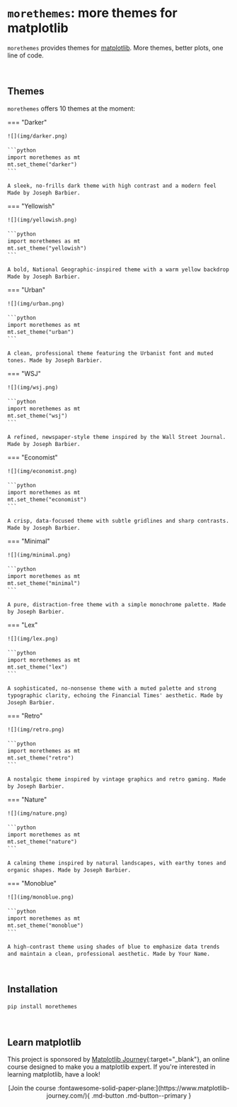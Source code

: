 
<!-- Automatically generated, do not change by hand. Use docs/script/make.py instead. -->

# `morethemes`: more themes for matplotlib

`morethemes` provides themes for [matplotlib](https://matplotlib.org/). More themes, better plots, one line of code.




<br>

## Themes

`morethemes` offers 10 themes at the moment:
    
=== "Darker"

    ![](img/darker.png)

    ```python
    import morethemes as mt
    mt.set_theme("darker")
    ```

    A sleek, no-frills dark theme with high contrast and a modern feel Made by Joseph Barbier.

    
=== "Yellowish"

    ![](img/yellowish.png)

    ```python
    import morethemes as mt
    mt.set_theme("yellowish")
    ```

    A bold, National Geographic-inspired theme with a warm yellow backdrop Made by Joseph Barbier.

    
=== "Urban"

    ![](img/urban.png)

    ```python
    import morethemes as mt
    mt.set_theme("urban")
    ```

    A clean, professional theme featuring the Urbanist font and muted tones. Made by Joseph Barbier.

    
=== "WSJ"

    ![](img/wsj.png)

    ```python
    import morethemes as mt
    mt.set_theme("wsj")
    ```

    A refined, newspaper-style theme inspired by the Wall Street Journal. Made by Joseph Barbier.

    
=== "Economist"

    ![](img/economist.png)

    ```python
    import morethemes as mt
    mt.set_theme("economist")
    ```

    A crisp, data-focused theme with subtle gridlines and sharp contrasts. Made by Joseph Barbier.

    
=== "Minimal"

    ![](img/minimal.png)

    ```python
    import morethemes as mt
    mt.set_theme("minimal")
    ```

    A pure, distraction-free theme with a simple monochrome palette. Made by Joseph Barbier.

    
=== "Lex"

    ![](img/lex.png)

    ```python
    import morethemes as mt
    mt.set_theme("lex")
    ```

    A sophisticated, no-nonsense theme with a muted palette and strong typographic clarity, echoing the Financial Times' aesthetic. Made by Joseph Barbier.

    
=== "Retro"

    ![](img/retro.png)

    ```python
    import morethemes as mt
    mt.set_theme("retro")
    ```

    A nostalgic theme inspired by vintage graphics and retro gaming. Made by Joseph Barbier.

    
=== "Nature"

    ![](img/nature.png)

    ```python
    import morethemes as mt
    mt.set_theme("nature")
    ```

    A calming theme inspired by natural landscapes, with earthy tones and organic shapes. Made by Joseph Barbier.

    
=== "Monoblue"

    ![](img/monoblue.png)

    ```python
    import morethemes as mt
    mt.set_theme("monoblue")
    ```

    A high-contrast theme using shades of blue to emphasize data trends and maintain a clean, professional aesthetic. Made by Your Name.

    

<br>

## Installation

```bash
pip install morethemes
```
    

<br>

## Learn matplotlib

This project is sponsored by [Matplotlib Journey](https://www.matplotlib-journey.com/){:target="\_blank"}, an online course designed to make you a matplotlib expert. If you're interested in learning matplotlib, have a look!

<center>[Join the course :fontawesome-solid-paper-plane:](https://www.matplotlib-journey.com/){ .md-button .md-button--primary  }</center>

<br>
    